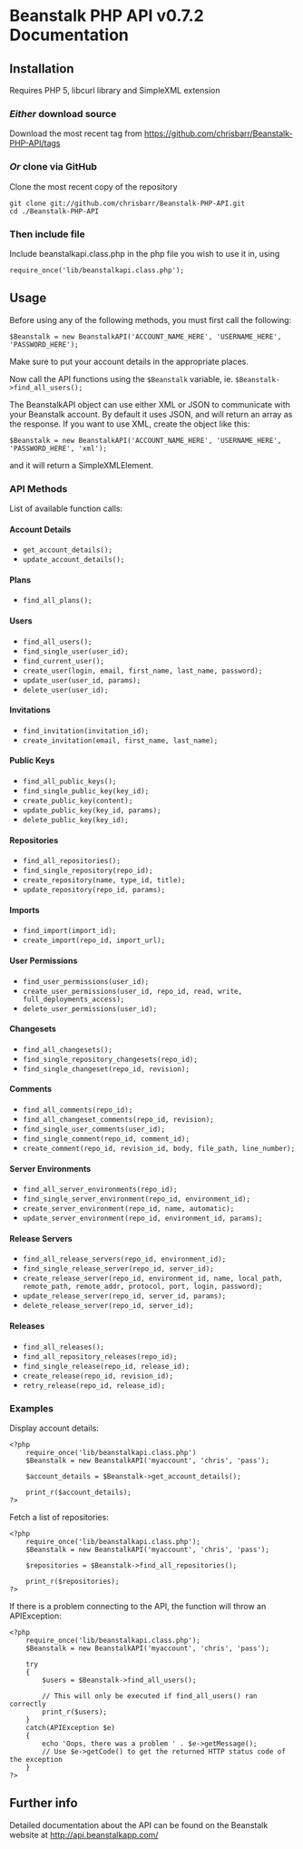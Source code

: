 # Beanstalk PHP API v0.7.2 Documentation #

## Installation ##
Requires PHP 5, libcurl library and SimpleXML extension

### *Either* download source ###
Download the most recent tag from https://github.com/chrisbarr/Beanstalk-PHP-API/tags

### *Or* clone via GitHub ###
Clone the most recent copy of the repository

	git clone git://github.com/chrisbarr/Beanstalk-PHP-API.git
	cd ./Beanstalk-PHP-API

### Then include file ###

Include beanstalkapi.class.php in the php file you wish to use it in, using

	require_once('lib/beanstalkapi.class.php');

## Usage ##
Before using any of the following methods, you must first call the following:
	
	$Beanstalk = new BeanstalkAPI('ACCOUNT_NAME_HERE', 'USERNAME_HERE', 'PASSWORD_HERE');

Make sure to put your account details in the appropriate places.

Now call the API functions using the `$Beanstalk` variable, ie. `$Beanstalk->find_all_users();`

The BeanstalkAPI object can use either XML or JSON to communicate with your Beanstalk account. By default it uses JSON, and will return an array as the response. If you want to use XML, create the object like this:

	$Beanstalk = new BeanstalkAPI('ACCOUNT_NAME_HERE', 'USERNAME_HERE', 'PASSWORD_HERE', 'xml');

and it will return a SimpleXMLElement.

### API Methods ###
List of available function calls:

#### Account Details ####
* `get_account_details();`
* `update_account_details();`

#### Plans ####
* `find_all_plans();`

#### Users ####
* `find_all_users();`
* `find_single_user(user_id);`
* `find_current_user();`
* `create_user(login, email, first_name, last_name, password);`
* `update_user(user_id, params);`
* `delete_user(user_id);`

#### Invitations ####
* `find_invitation(invitation_id);`
* `create_invitation(email, first_name, last_name);`

#### Public Keys ####
* `find_all_public_keys();`
* `find_single_public_key(key_id);`
* `create_public_key(content);`
* `update_public_key(key_id, params);`
* `delete_public_key(key_id);`

#### Repositories ####
* `find_all_repositories();`
* `find_single_repository(repo_id);`
* `create_repository(name, type_id, title);`
* `update_repository(repo_id, params);`

#### Imports ####
* `find_import(import_id);`
* `create_import(repo_id, import_url);`

#### User Permissions ####
* `find_user_permissions(user_id);`
* `create_user_permissions(user_id, repo_id, read, write, full_deployments_access);`
* `delete_user_permissions(user_id);`

#### Changesets ####
* `find_all_changesets();`
* `find_single_repository_changesets(repo_id);`
* `find_single_changeset(repo_id, revision);`

#### Comments ####
* `find_all_comments(repo_id);`
* `find_all_changeset_comments(repo_id, revision);`
* `find_single_user_comments(user_id);`
* `find_single_comment(repo_id, comment_id);`
* `create_comment(repo_id, revision_id, body, file_path, line_number);`

#### Server Environments ####
* `find_all_server_environments(repo_id);`
* `find_single_server_environment(repo_id, environment_id);`
* `create_server_environment(repo_id, name, automatic);`
* `update_server_environment(repo_id, environment_id, params);`

#### Release Servers ####
* `find_all_release_servers(repo_id, environment_id);`
* `find_single_release_server(repo_id, server_id);`
* `create_release_server(repo_id, environment_id, name, local_path, remote_path, remote_addr, protocol, port, login, password);`
* `update_release_server(repo_id, server_id, params);`
* `delete_release_server(repo_id, server_id);`

#### Releases ####
* `find_all_releases();`
* `find_all_repository_releases(repo_id);`
* `find_single_release(repo_id, release_id);`
* `create_release(repo_id, revision_id);`
* `retry_release(repo_id, release_id);`

### Examples ###
Display account details:

	<?php
		require_once('lib/beanstalkapi.class.php')
		$Beanstalk = new BeanstalkAPI('myaccount', 'chris', 'pass');
		
		$account_details = $Beanstalk->get_account_details();
		
		print_r($account_details);
	?>

Fetch a list of repositories:

	<?php
		require_once('lib/beanstalkapi.class.php');
		$Beanstalk = new BeanstalkAPI('myaccount', 'chris', 'pass');
		
		$repositories = $Beanstalk->find_all_repositories();
		
		print_r($repositories);
	?>

If there is a problem connecting to the API, the function will throw an APIException:

	<?php
		require_once('lib/beanstalkapi.class.php');
		$Beanstalk = new BeanstalkAPI('myaccount', 'chris', 'pass');
		
		try
		{
			$users = $Beanstalk->find_all_users();
			
			// This will only be executed if find_all_users() ran correctly
			print_r($users);
		}
		catch(APIException $e)
		{
			echo 'Oops, there was a problem ' . $e->getMessage();
			// Use $e->getCode() to get the returned HTTP status code of the exception
		}
	?>

## Further info ##
Detailed documentation about the API can be found on the Beanstalk website at http://api.beanstalkapp.com/
